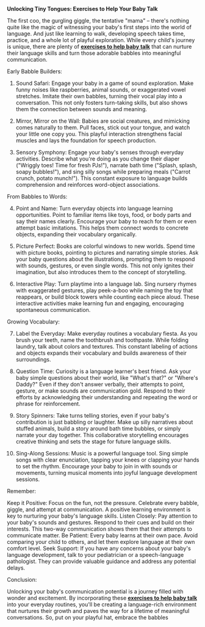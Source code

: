 **Unlocking Tiny Tongues: Exercises to Help Your Baby Talk**

The first coo, the gurgling giggle, the tentative "mama" – there's nothing quite like the magic of witnessing your baby's first steps into the world of language. And just like learning to walk, developing speech takes time, practice, and a whole lot of playful exploration. While every child's journey is unique, there are plenty of **[exercises to help baby talk](https://www.butterflylearnings.com/)** that can nurture their language skills and turn those adorable babbles into meaningful communication.

Early Babble Builders:

1. Sound Safari: Engage your baby in a game of sound exploration. Make funny noises like raspberries, animal sounds, or exaggerated vowel stretches. Imitate their own babbles, turning their vocal play into a conversation. This not only fosters turn-taking skills, but also shows them the connection between sounds and meaning.

2. Mirror, Mirror on the Wall: Babies are social creatures, and mimicking comes naturally to them. Pull faces, stick out your tongue, and watch your little one copy you. This playful interaction strengthens facial muscles and lays the foundation for speech production.

3. Sensory Symphony: Engage your baby's senses through everyday activities. Describe what you're doing as you change their diaper ("Wriggly toes! Time for fresh PJs!"), narrate bath time ("Splash, splash, soapy bubbles!"), and sing silly songs while preparing meals ("Carrot crunch, potato munch!"). This constant exposure to language builds comprehension and reinforces word-object associations.

From Babbles to Words:

4. Point and Name: Turn everyday objects into language learning opportunities. Point to familiar items like toys, food, or body parts and say their names clearly. Encourage your baby to reach for them or even attempt basic imitations. This helps them connect words to concrete objects, expanding their vocabulary organically.

5. Picture Perfect: Books are colorful windows to new worlds. Spend time with picture books, pointing to pictures and narrating simple stories. Ask your baby questions about the illustrations, prompting them to respond with sounds, gestures, or even single words. This not only ignites their imagination, but also introduces them to the concept of storytelling.

6. Interactive Play: Turn playtime into a language lab. Sing nursery rhymes with exaggerated gestures, play peek-a-boo while naming the toy that reappears, or build block towers while counting each piece aloud. These interactive activities make learning fun and engaging, encouraging spontaneous communication.

Growing Vocabulary:

7. Label the Everyday: Make everyday routines a vocabulary fiesta. As you brush your teeth, name the toothbrush and toothpaste. While folding laundry, talk about colors and textures. This constant labeling of actions and objects expands their vocabulary and builds awareness of their surroundings.

8. Question Time: Curiosity is a language learner's best friend. Ask your baby simple questions about their world, like "What's that?" or "Where's Daddy?" Even if they don't answer verbally, their attempts to point, gesture, or make sounds are communication gold. Respond to their efforts by acknowledging their understanding and repeating the word or phrase for reinforcement.

9. Story Spinners: Take turns telling stories, even if your baby's contribution is just babbling or laughter. Make up silly narratives about stuffed animals, build a story around bath time bubbles, or simply narrate your day together. This collaborative storytelling encourages creative thinking and sets the stage for future language skills.

10. Sing-Along Sessions: Music is a powerful language tool. Sing simple songs with clear enunciation, tapping your knees or clapping your hands to set the rhythm. Encourage your baby to join in with sounds or movements, turning musical moments into joyful language development sessions.

Remember:

Keep it Positive: Focus on the fun, not the pressure. Celebrate every babble, giggle, and attempt at communication. A positive learning environment is key to nurturing your baby's language skills.
Listen Closely: Pay attention to your baby's sounds and gestures. Respond to their cues and build on their interests. This two-way communication shows them that their attempts to communicate matter.
Be Patient: Every baby learns at their own pace. Avoid comparing your child to others, and let them explore language at their own comfort level.
Seek Support: If you have any concerns about your baby's language development, talk to your pediatrician or a speech-language pathologist. They can provide valuable guidance and address any potential delays.

Conclusion:

Unlocking your baby's communication potential is a journey filled with wonder and excitement. By incorporating these **[exercises to help baby talk](https://www.butterflylearnings.com/)** into your everyday routines, you'll be creating a language-rich environment that nurtures their growth and paves the way for a lifetime of meaningful conversations. So, put on your playful hat, embrace the babbles
